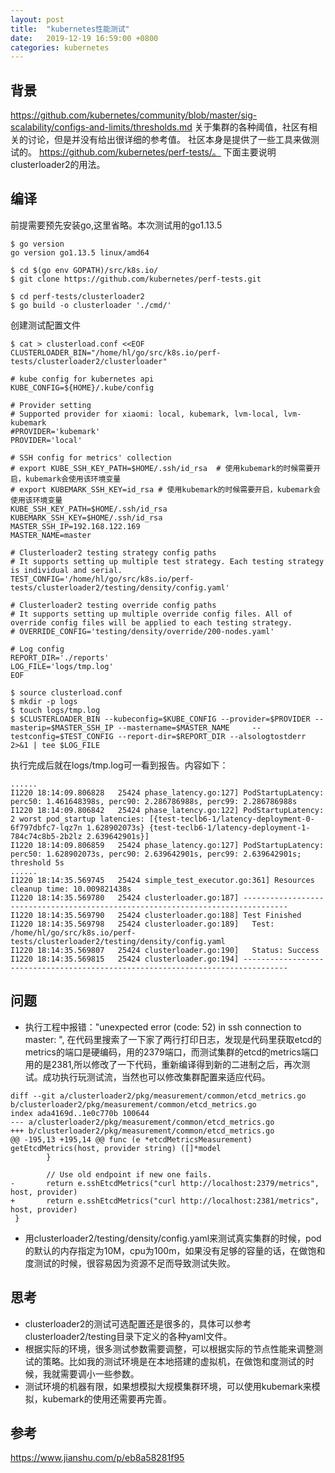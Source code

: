 ```yaml
---
layout: post
title:  "kubernetes性能测试"
date:   2019-12-19 16:59:00 +0800
categories: kubernetes
---
```

## 背景
https://github.com/kubernetes/community/blob/master/sig-scalability/configs-and-limits/thresholds.md
关于集群的各种阈值，社区有相关的讨论，但是并没有给出很详细的参考值。
社区本身是提供了一些工具来做测试的。
https://github.com/kubernetes/perf-tests/。
下面主要说明clusterloader2的用法。

## 编译
前提需要预先安装go,这里省略。本次测试用的go1.13.5
```
$ go version
go version go1.13.5 linux/amd64

$ cd $(go env GOPATH)/src/k8s.io/
$ git clone https://github.com/kubernetes/perf-tests.git

$ cd perf-tests/clusterloader2
$ go build -o clusterloader './cmd/'
```

创建测试配置文件
```
$ cat > clusterload.conf <<EOF
CLUSTERLOADER_BIN="/home/hl/go/src/k8s.io/perf-tests/clusterloader2/clusterloader"

# kube config for kubernetes api
KUBE_CONFIG=${HOME}/.kube/config

# Provider setting
# Supported provider for xiaomi: local, kubemark, lvm-local, lvm-kubemark
#PROVIDER='kubemark'
PROVIDER='local'

# SSH config for metrics' collection
# export KUBE_SSH_KEY_PATH=$HOME/.ssh/id_rsa  # 使用kubemark的时候需要开启，kubemark会使用该环境变量
# export KUBEMARK_SSH_KEY=id_rsa # 使用kubemark的时候需要开启，kubemark会使用该环境变量
KUBE_SSH_KEY_PATH=$HOME/.ssh/id_rsa
KUBEMARK_SSH_KEY=$HOME/.ssh/id_rsa
MASTER_SSH_IP=192.168.122.169
MASTER_NAME=master

# Clusterloader2 testing strategy config paths
# It supports setting up multiple test strategy. Each testing strategy is individual and serial.
TEST_CONFIG='/home/hl/go/src/k8s.io/perf-tests/clusterloader2/testing/density/config.yaml'

# Clusterloader2 testing override config paths
# It supports setting up multiple override config files. All of override config files will be applied to each testing strategy.
# OVERRIDE_CONFIG='testing/density/override/200-nodes.yaml'

# Log config
REPORT_DIR='./reports'
LOG_FILE='logs/tmp.log'
EOF

$ source clusterload.conf 
$ mkdir -p logs 
$ touch logs/tmp.log
$ $CLUSTERLOADER_BIN --kubeconfig=$KUBE_CONFIG --provider=$PROVIDER --masterip=$MASTER_SSH_IP --mastername=$MASTER_NAME     --testconfig=$TEST_CONFIG --report-dir=$REPORT_DIR --alsologtostderr 2>&1 | tee $LOG_FILE
```

执行完成后就在logs/tmp.log可一看到报告。内容如下：
```
......
I1220 18:14:09.806828   25424 phase_latency.go:127] PodStartupLatency: perc50: 1.461648398s, perc90: 2.286786988s, perc99: 2.286786988s
I1220 18:14:09.806842   25424 phase_latency.go:122] PodStartupLatency: 2 worst pod_startup latencies: [{test-teclb6-1/latency-deployment-0-6f797dbfc7-lqz7n 1.628902073s} {test-teclb6-1/latency-deployment-1-784c74c8b5-2b2lz 2.639642901s}]
I1220 18:14:09.806859   25424 phase_latency.go:127] PodStartupLatency: perc50: 1.628902073s, perc90: 2.639642901s, perc99: 2.639642901s; threshold 5s
......
I1220 18:14:35.569745   25424 simple_test_executor.go:361] Resources cleanup time: 10.009821438s
I1220 18:14:35.569780   25424 clusterloader.go:187] --------------------------------------------------------------------------------
I1220 18:14:35.569790   25424 clusterloader.go:188] Test Finished
I1220 18:14:35.569798   25424 clusterloader.go:189]   Test: /home/hl/go/src/k8s.io/perf-tests/clusterloader2/testing/density/config.yaml
I1220 18:14:35.569807   25424 clusterloader.go:190]   Status: Success
I1220 18:14:35.569815   25424 clusterloader.go:194] --------------------------------------------------------------------------------

```

## 问题
* 执行工程中报错："unexpected error (code: 52) in ssh connection to master: <nil>", 在代码里搜索了一下家了两行打印日志，发现是代码里获取etcd的metrics的端口是硬编码，用的2379端口，而测试集群的etcd的metrics端口用的是2381,所以修改了一下代码，重新编译得到新的二进制之后，再次测试。成功执行玩测试流，当然也可以修改集群配置来适应代码。
```
diff --git a/clusterloader2/pkg/measurement/common/etcd_metrics.go b/clusterloader2/pkg/measurement/common/etcd_metrics.go
index ada4169d..1e0c770b 100644
--- a/clusterloader2/pkg/measurement/common/etcd_metrics.go
+++ b/clusterloader2/pkg/measurement/common/etcd_metrics.go
@@ -195,13 +195,14 @@ func (e *etcdMetricsMeasurement) getEtcdMetrics(host, provider string) ([]*model
        }
 
        // Use old endpoint if new one fails.
-       return e.sshEtcdMetrics("curl http://localhost:2379/metrics", host, provider)
+       return e.sshEtcdMetrics("curl http://localhost:2381/metrics", host, provider)
 }
```

* 用clusterloader2/testing/density/config.yaml来测试真实集群的时候，pod的默认的内存指定为10M，cpu为100m，如果没有足够的容量的话，在做饱和度测试的时候，很容易因为资源不足而导致测试失败。

## 思考
* clusterloader2的测试可选配置还是很多的，具体可以参考clusterloader2/testing目录下定义的各种yaml文件。
* 根据实际的环境，很多测试参数需要调整，可以根据实际的节点性能来调整测试的策略。比如我的测试环境是在本地搭建的虚拟机，在做饱和度测试的时候，我就需要调小一些参数。
* 测试环境的机器有限，如果想模拟大规模集群环境，可以使用kubemark来模拟，kubemark的使用还需要再完善。

## 参考
https://www.jianshu.com/p/eb8a58281f95